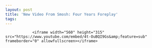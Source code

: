```yaml
---
layout: post
title: 'New Video From Smosh: Four Years Foreplay'
tags:
---
```



                <iframe width="560" height="315" src="https://www.youtube.com/embed/4t-OuBQI9Gs&amp;feature=sub" frameborder="0" allowfullscreen></iframe>
